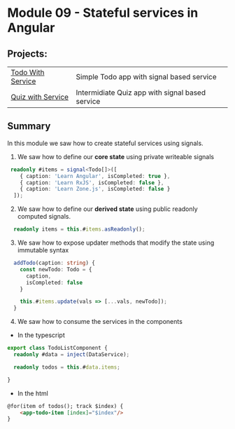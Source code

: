 # Module 09 - Stateful services in Angular
## Projects:

|     |     |
| --- | --- |
| [Todo With Service](./projects/todo-with-service/) | Simple Todo app with signal based service |
| [Quiz with Service](./projects/quiz-with-service/) | Intermidiate Quiz app with signal based service |

## Summary
In this module we saw how to create stateful services using signals. 
1. We saw how to define our **core state** using private writeable signals

```typescript
 readonly #items = signal<Todo[]>([
    { caption: 'Learn Angular', isCompleted: true },
    { caption: 'Learn RxJS', isCompleted: false },
    { caption: 'Learn Zone.js', isCompleted: false }
  ]);
```

2. We saw how to define our **derived state** using public readonly computed signals.

```typescript
  readonly items = this.#items.asReadonly();
```

3. We saw how to expose updater methods that modify the state using immutable syntax

```typescript
  addTodo(caption: string) {
    const newTodo: Todo = {
      caption, 
      isCompleted: false
    }

    this.#items.update(vals => [...vals, newTodo]);
  }
```

4. We saw how to consume the services in the components

- In the typescript
```typescript
export class TodoListComponent {
  readonly #data = inject(DataService);

  readonly todos = this.#data.items;

}
```
* In the html
```html
@for(item of todos(); track $index) {
    <app-todo-item [index]="$index"/>
}
```

